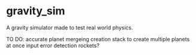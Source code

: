 # gravity_sim
A gravity simulator made to test real world physics.

TO DO:
accurate planet mergeing
creation stack to create multiple planets at once
input error detection
rockets?
